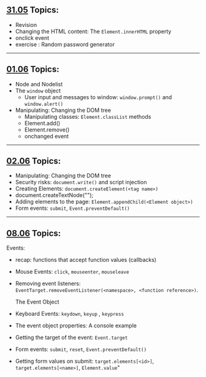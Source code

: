 ## [31.05](https://github.com/FbW-WD21-E11/live-coding/tree/main/may/31-05) Topics:

- Revision
- Changing the HTML content: The `Element.innerHTML` property
- onclick event
- exercise : Random password generator

---

## [01.06](https://github.com/FbW-WD21-E11/live-coding/tree/main/jun/01-06) Topics:

- Node and Nodelist
- The `window` object
  - User input and messages to window: `window.prompt()` and `window.alert()`
- Manipulating: Changing the DOM tree
  - Manipulating classes: `Element.classList` methods
  - Element.add()
  - Element.remove()
  - onchanged event

---

## [02.06](https://github.com/FbW-WD21-E11/live-coding/tree/main/jun/02-06) Topics:

- Manipulating: Changing the DOM tree
- Security risks: `document.write()` and script injection
- Creating Elements: `document.createElement(<tag name>)`
- document.createTextNode("");
- Adding elements to the page: `Element.appendChild(<Element object>)`
- Form events: `submit`, `Event.preventDefault()`

---

## [08.06](https://github.com/FbW-WD21-E11/live-coding/tree/main/jun/08-06) Topics:

Events:

- recap: functions that accept function values (callbacks)
- Mouse Events: `click`, `mouseenter`, `mouseleave`
- Removing event listeners:
  `EventTarget.removeEventListener(<namespace>, <function reference>)`.

  The Event Object

- Keyboard Events: `keydown`, `keyup` , `keypress`
- The event object properties: A console example
- Getting the target of the event: `Event.target`
- Form events: `submit`, `reset`, `Event.preventDefault()`
- Getting form values on submit:
  `target.elements[<id>]`, `target.elements[<name>]`, `Element.value`"
